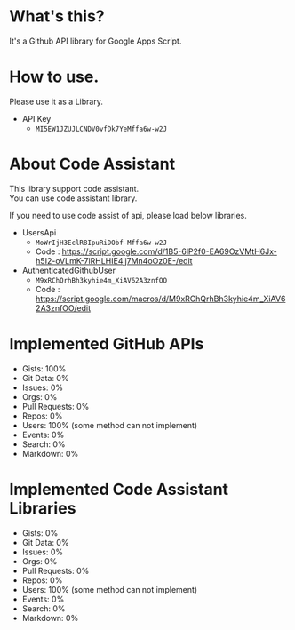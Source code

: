 # What's this?

It's a Github API library for Google Apps Script.


# How to use.

Please use it as a Library.

* API Key
    * `MI5EW1JZUJLCNDV0vfDk7YeMffa6w-w2J`

# About Code Assistant

This library support code assistant.  
You can use code assistant library.

If you need to use code assist of api, please load below libraries.

* UsersApi
    * `MoWrIjH3EclR8IpuRiDObf-Mffa6w-w2J`
    * Code : https://script.google.com/d/1B5-6lP2f0-EA69OzVMtH6Jx-h5I2-oVLmK-7lRHLHIE4jj7Mn4oOz0E-/edit
* AuthenticatedGithubUser
    * `M9xRChQrhBh3kyhie4m_XiAV62A3znfOO`
    * Code : https://script.google.com/macros/d/M9xRChQrhBh3kyhie4m_XiAV62A3znfOO/edit

# Implemented GitHub APIs

* Gists: 100%
* Git Data: 0%
* Issues: 0%
* Orgs: 0%
* Pull Requests: 0%
* Repos: 0%
* Users: 100% (some method can not implement)
* Events: 0%
* Search: 0%
* Markdown: 0%

# Implemented Code Assistant Libraries

* Gists: 0%
* Git Data: 0%
* Issues: 0%
* Orgs: 0%
* Pull Requests: 0%
* Repos: 0%
* Users: 100% (some method can not implement)
* Events: 0%
* Search: 0%
* Markdown: 0%
